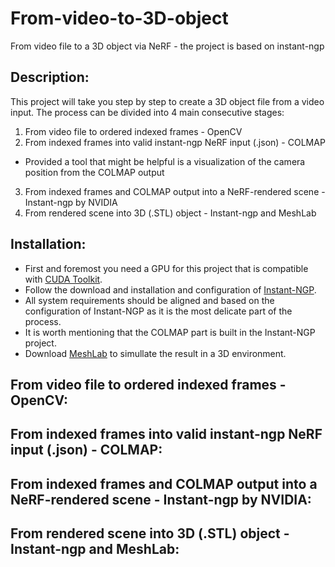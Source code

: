 # From-video-to-3D-object
From video file to a 3D object via NeRF  - the project is based on instant-ngp

## Description:
This project will take you step by step to create a 3D object file from a video input.
The process can be divided into 4 main consecutive stages:
1. From video file to ordered indexed frames - OpenCV
2. From indexed frames into valid instant-ngp NeRF input (.json) - COLMAP 
  - Provided a tool that might be helpful is a visualization of the camera position from the COLMAP output
3. From indexed frames and COLMAP output into a NeRF-rendered scene - Instant-ngp by NVIDIA
4. From rendered scene into 3D (.STL) object - Instant-ngp and MeshLab


## Installation:
- First and foremost you need a GPU for this project that is compatible with [CUDA Toolkit](https://developer.nvidia.com/cuda-toolkit).
- Follow the download and installation and configuration of [Instant-NGP](https://github.com/NVlabs/instant-ngp).
- All system requirements should be aligned and based on the configuration of Instant-NGP as it is the most delicate part of the process.
- It is worth mentioning that the COLMAP part is built in the Instant-NGP project.
- Download [MeshLab](https://www.meshlab.net/) to simullate the result in a 3D environment.

## From video file to ordered indexed frames - OpenCV:

## From indexed frames into valid instant-ngp NeRF input (.json) - COLMAP:

## From indexed frames and COLMAP output into a NeRF-rendered scene - Instant-ngp by NVIDIA:

## From rendered scene into 3D (.STL) object - Instant-ngp and MeshLab:

